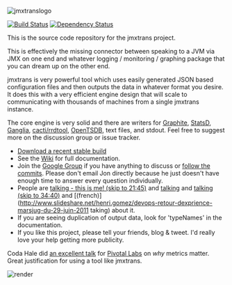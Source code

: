 ![jmxtranslogo](http://www.jmxtrans.org/assets/img/jmxtrans-logo.gif)

[![Build Status](https://secure.travis-ci.org/jmxtrans/jmxtrans.png?branch=master)](http://travis-ci.org/jmxtrans/jmxtrans)
[![Dependency Status](https://www.versioneye.com/user/projects/5421de9e3a8c2f2b8b000056/badge.svg?style=flat)](https://www.versioneye.com/user/projects/5421de9e3a8c2f2b8b000056)

This is the source code repository for the jmxtrans project.

This is effectively the missing connector between speaking to a JVM via JMX on one end and whatever logging / monitoring / graphing package that you can dream up on the other end.

jmxtrans is very powerful tool which uses easily generated JSON based configuration files and then outputs the data in whatever format you desire. It does this with a very efficient engine design that will scale to communicating with thousands of machines from a single jmxtrans instance.

The core engine is very solid and there are writers for [Graphite](http://graphite.wikidot.com/), [StatsD](https://github.com/etsy/statsd), [Ganglia](http://ganglia.sourceforge.net/), [cacti/rrdtool](http://www.cacti.net/), [OpenTSDB](http://opentsdb.net/), text files, and stdout. Feel free to suggest more on the discussion group or issue tracker.

  * [Download a recent stable build](https://github.com/jmxtrans/jmxtrans/downloads)
  * See the [Wiki](https://github.com/jmxtrans/jmxtrans/wiki) for full documentation.
  * Join the [Google Group](http://groups.google.com/group/jmxtrans) if you have anything to discuss or [follow the commits](http://groups.google.com/group/jmxtrans-commits). Please don't email Jon directly because he just doesn't have enough time to answer every question individually.
  * People are [talking - this is me! (skip to 21:45)](http://www.justin.tv/kctv88/b/290736874) and [talking](http://www.slideshare.net/cyrille.leclerc/paris-devops-monitoring-and-feature-toggle-pattern-with-jmx) and [talking (skip to 34:40)](http://www.justin.tv/kctv88/b/288229232) and [(french)](http://www.slideshare.net/henri.gomez/devops-retour-dexprience-marsjug-du-29-juin-2011 taking) about it.
  * If you are seeing duplication of output data, look for 'typeNames' in the documentation.
  * If you like this project, please tell your friends, blog & tweet. I'd really love your help getting more publicity.

Coda Hale did [an excellent talk](http://pivotallabs.com/talks/139-metrics-metrics-everywhere) for [Pivotal Labs](http://pivotallabs.com/) on *why* metrics matter. Great justification for using a tool like jmxtrans.

![render](http://jmxtrans.googlecode.com/svn/wiki/render.png)
